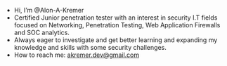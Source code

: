 -  Hi, I’m @Alon-A-Kremer
-  Certified Junior penetration tester with an interest in security I.T fields focused on Networking, Penetration Testing, Web Application Firewalls and SOC analytics.
-  Always eager to investigate and get better learning and expanding my knowledge and skills with some security challenges.
- How to reach me: akremer.dev@gmail.com

<!---
Alon-A-Kremer/Alon-A-Kremer is a ✨ special ✨ repository because its `README.md` (this file) appears on your GitHub profile.
You can click the Preview link to take a look at your changes.
--->
